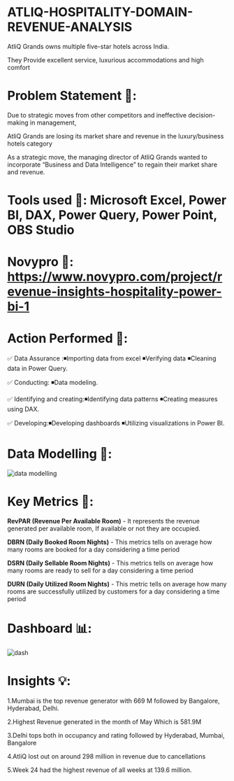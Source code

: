 # ATLIQ-HOSPITALITY-DOMAIN-REVENUE-ANALYSIS

AtliQ Grands owns multiple five-star hotels across India.

They Provide excellent service, luxurious accommodations and high comfort

# Problem Statement 📑: 
Due to strategic moves from other competitors and ineffective decision-making in management,

AtliQ Grands are losing its market share and revenue in the luxury/business hotels category

As a strategic move, the managing director of AtliQ Grands wanted to incorporate “Business and Data Intelligence” to regain their market share and revenue.

# Tools used 🧰: Microsoft Excel, Power BI, DAX, Power Query, Power Point, OBS Studio

# Novypro 🔗: https://www.novypro.com/project/revenue-insights-hospitality-power-bi-1

# Action Performed 📢:
✅ Data Assurance :◾Importing data from excel
                    ◾Verifying data
                    ◾Cleaning data in Power Query.

✅ Conducting: ◾Data modeling.

✅ Identifying and creating:◾Identifying data patterns
                             ◾Creating measures using DAX.

✅ Developing:◾Developing dashboards
              ◾Utilizing visualizations in Power BI.

# Data Modelling 📅:              
![data modelling](https://github.com/RamachandranDA/ATLIQ-HOSPITALITY-DOMAIN-REVENUE-ANALYSIS/assets/140075853/7f79fd0d-88d7-42a7-825a-69055dbcea0c)

# Key Metrics 🔑:
**RevPAR (Revenue Per Available Room)** - It represents the revenue generated per available room, If available or not they are occupied.

**DBRN (Daily Booked Room Nights)** -  This metrics tells on average how many rooms are booked for a day considering a time period

**DSRN (Daily Sellable Room Nights)** -  This metrics tells on average how many rooms are ready to sell for a day considering a time period

**DURN (Daily Utilized Room Nights)** - This metric tells on average how many rooms are successfully utilized by customers for a day considering a time period

# Dashboard 📊:
![dash](https://github.com/RamachandranDA/ATLIQ-HOSPITALITY-DOMAIN-REVENUE-ANALYSIS/assets/140075853/98d79140-aedc-44d3-94bb-1b6cd76bc5fc)

# Insights 💡:
1.Mumbai is the top revenue generator with 669 M followed by Bangalore, Hyderabad, Delhi.

2.Highest Revenue generated in the month of May Which is 581.9M

3.Delhi tops both in occupancy and rating followed by Hyderabad, Mumbai, Bangalore

4.AtliQ lost out on around 298 million in revenue due to cancellations

5.Week 24 had the highest revenue of all weeks at 139.6 million.



